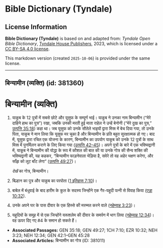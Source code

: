 # Bible Dictionary (Tyndale)

## License Information

**Bible Dictionary (Tyndale)** is based on and adapted from: _Tyndale Open Bible Dictionary_, [Tyndale House Publishers](https://tyndaleopenresources.com/), 2023, which is licensed under a [CC BY-SA 4.0 license](https://creativecommons.org/licenses/by-sa/4.0/legalcode.en).

This markdown version (created `2025-10-06`) is provided under the same license.



--------------------------------

## बिन्यामीन (व्यक्ति) (id: 381360)

बिन्यामीन (व्यक्ति)
===================

1. याकूब के 12 पुत्रों में सबसे छोटे और यूसुफ के सम्पूर्ण भाई। याकूब ने उनका नाम बिन्यामीन (“मेरे दाहिने हाथ का पुत्र”) रखा, जबकि उनकी मरती हुई माता राहेल ने उन्हें बेनोनी (“मेरे दुख का पुत्र,” [उत्पत्ति 35:18](https://ref.ly/Gen35:18)) कहा था। जब यूसुफ को उनके सौतेले भाइयों द्वारा मिस्र में बेच दिया गया, तो उनके पिता, याकूब ने मान लिया कि यूसुफ मर चुका है और बिन्यामीन के प्रति बहुत सुरक्षात्मक हो गए। बाद में, यूसुफ द्वारा रचित एक योजना के कारण, बिन्यामीन का उपयोग याकूब को उनके 12 पुत्रों के साथ मिस्र में पुनर्मिलन कराने के लिए किया गया ([उत्पत्ति 42–45](https://ref.ly/Gen42:1-Gen45:28))। अपने पुत्रों के बारे में एक भविष्यद्वानी में, याकूब ने बिन्यामीन की योद्धा के रूप में कौशल की बात की या उनके गोत्र की सैन्य शक्ति की भविष्यद्वानी की, यह कहकर, “बिन्यामीन फाड़नेवाला भेड़िया है, सवेरे तो वह अहेर भक्षण करेगा, और साँझ को लूट बाँट लेगा” ([उत्पत्ति 49:27](https://ref.ly/Gen49:27))।

    *देखें* का गोत्र, बिन्यामीन।

2. बिल्हान का पुत्र और याकूब का परपोता ([1 इतिहास 7:10](https://ref.ly/1Chr7:10))।
3. बाबेल में बंधुवाई के बाद हारीम के कुल के सदस्य जिन्होंने एक गैर\-यहूदी पत्नी से विवाह किया ([एज्रा 10:32](https://ref.ly/Ezra10:32)).
4. उनके अपने घर के पास दीवार के एक हिस्से की मरम्मत करने वाले ([नहेम्याह 3:23](https://ref.ly/Neh3:23))।
5. यहूदियों के समूह में से एक जिन्होंने यरूशलेम की दीवार के समर्पण में भाग लिया ([नहेम्याह 12:34](https://ref.ly/Neh12:34))। वह ऊपर दिए गए \#4 के समान हो सकते हैं।

* **Associated Passages:** GEN 35:18; GEN 49:27; 1CH 7:10; EZR 10:32; NEH 3:23; NEH 12:34; GEN 42:1–GEN 45:28
* **Associated Articles:** बिन्यामीन का गोत्र (ID: 381011)

